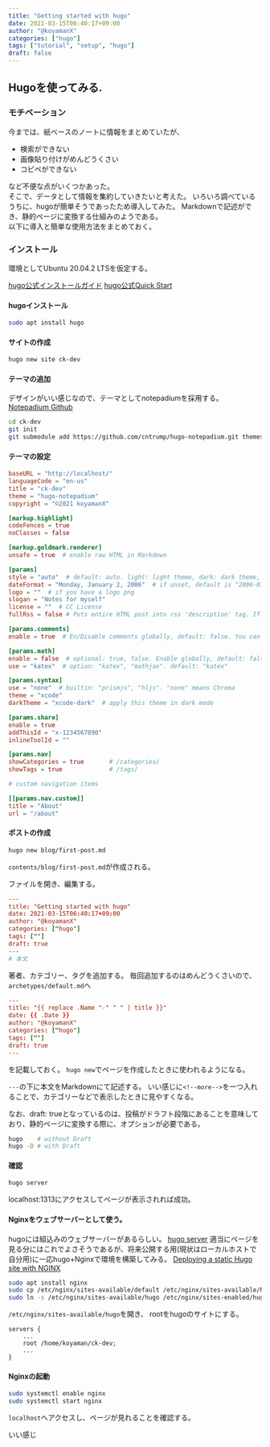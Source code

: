 ```yaml
---
title: "Getting started with hugo"
date: 2021-03-15T06:40:17+09:00
author: "@koyamanX"
categories: ["hugo"]
tags: ["tutorial", "setup", "hugo"]
draft: false
---
```


## Hugoを使ってみる.
### モチベーション
今までは、紙ベースのノートに情報をまとめていたが、
- 検索ができない
- 画像貼り付けがめんどうくさい
- コピペができない

など不便な点がいくつかあった。\
そこで、データとして情報を集約していきたいと考えた。
いろいろ調べているうちに、hugoが簡単そうであったため導入してみた。
Markdownで記述ができ、静的ページに変換する仕組みのようである。\
以下に導入と簡単な使用方法をまとめておく。

<!--more-->

### インストール
環境としてUbuntu 20.04.2 LTSを仮定する。

[hugo公式インストールガイド](https://gohugo.io/getting-started/installing)
[hugo公式Quick Start](https://gohugo.io/getting-started/quick-start/)

#### hugoインストール
```bash
sudo apt install hugo
```

#### サイトの作成
```bash
hugo new site ck-dev
```

#### テーマの追加
デザインがいい感じなので、テーマとしてnotepadiumを採用する。
[Notepadium Github](https://github.com/cntrump/hugo-notepadium)

```bash
cd ck-dev
git init
git submodule add https://github.com/cntrump/hugo-notepadium.git themes/hugo-notepadium
```

#### テーマの設定
```toml
baseURL = "http://localhost/"
languageCode = "en-us"
title = "ck-dev"
theme = "hugo-notepadium"
copyright = "©2021 koyamanX"

[markup.highlight]
codeFences = true
noClasses = false

[markup.goldmark.renderer]
unsafe = true  # enable raw HTML in Markdown

[params]
style = "auto"  # default: auto. light: light theme, dark: dark theme, auto: based on system.
dateFormat = "Monday, January 2, 2006"  # if unset, default is "2006-01-02"
logo = ""  # if you have a logo png
slogan = "Notes for myself"
license = ""  # CC License
fullRss = false # Puts entire HTML post into rss 'description' tag. If unset, default is false.

[params.comments]
enable = true  # En/Disable comments globally, default: false. You can always enable comments on per page.

[params.math]
enable = false  # optional: true, false. Enable globally, default: false. You can always enable math on per page.
use = "katex"  # option: "katex", "mathjax". default: "katex"

[params.syntax]
use = "none"  # builtin: "prismjs", "hljs". "none" means Chroma
theme = "xcode"
darkTheme = "xcode-dark"  # apply this theme in dark mode

[params.share]
enable = true
addThisId = "x-1234567890"
inlineToolId = ""

[params.nav]
showCategories = true       # /categories/
showTags = true             # /tags/

# custom navigation items

[[params.nav.custom]]
title = "About"
url = "/about"

```

#### ポストの作成

```bash
hugo new blog/first-post.md
```

`contents/blog/first-post.md`が作成される。

ファイルを開き、編集する。
```toml
---
title: "Getting started with hugo"
date: 2021-03-15T06:40:17+09:00
author: "@koyamanX"
categories: ["hugo"]
tags: [""]
draft: true
---
# 本文
```
著者、カテゴリー、タグを追加する。
毎回追加するのはめんどうくさいので、`archetypes/default.md`へ
```toml
---
title: "{{ replace .Name "-" " " | title }}"
date: {{ .Date }}
author: "@koyamanX"
categories: ["hugo"]
tags: [""]
draft: true
---
```
を記載しておく。
`hugo new`でページを作成したときに使われるようになる。

`---`の下に本文をMarkdownにて記述する。
いい感じに`<!--more-->`を一つ入れることで、カテゴリーなどで表示したときに見やすくなる。

なお、draft: trueとなっているのは、投稿がドラフト段階にあることを意味しており、静的ページに変換する際に、オプションが必要である。

```bash
hugo	# without Draft
hugo -D	# with Draft
```

#### 確認
```bash
hugo server
```

localhost:1313にアクセスしてページが表示されれば成功。

#### Nginxをウェブサーバーとして使う。
hugoには組込みのウェブサーバーがあるらしい。
[hugo server](https://gohugo.io/commands/hugo_server/)
適当にページを見る分にはこれでよさそうであるが、将来公開する用(現状はローカルホストで自分用)に一応hugo+Nginxで環境を構築してみる。
[Deploying a static Hugo site with NGINX](https://gideonwolfe.com/posts/sysadmin/hugonginx/)
```bash
sudo apt install nginx
sudo cp /etc/nginx/sites-available/default /etc/nginx/sites-available/hugo
sudo ln -s /etc/nginx/sites-available/hugo /etc/nginx/sites-enabled/hugo
```

`/etc/nginx/sites-available/hugo`を開き、
rootをhugoのサイトにする。
```
servers {
	...
	root /home/koyaman/ck-dev;
	...
}
```

#### Nginxの起動
```bash
sudo systemctl enable nginx
sudo systemctl start nginx
```

`localhost`へアクセスし、ページが見れることを確認する。

いい感じ

